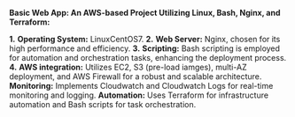 **Basic Web App: An AWS-based Project Utilizing Linux, Bash, Nginx, and Terraform:**

**1.** **Operating System:** LinuxCentOS7.
**2.** **Web Server:** Nginx, chosen for its high performance and efficiency.
**3.** **Scripting:** Bash scripting is employed for automation and orchestration tasks, enhancing the deployment process.
**4.** **AWS integration:** Utilizes EC2, S3 (pre-load iamges), multi-AZ deployment, and AWS Firewall for a robust and scalable architecture.
                  **Monitoring:** Implements Cloudwatch and Cloudwatch Logs for real-time monitoring and logging.
                  **Automation:** Uses Terraform for infrastructure automation and Bash scripts for task orchestration.
